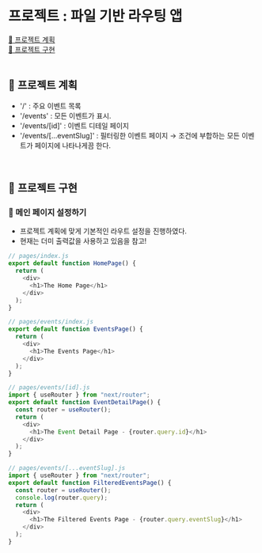 # 프로젝트 : 파일 기반 라우팅 앱

[📌 프로젝트 계획](#-프로젝트-계획)<br>
[📌 프로젝트 구현](#-프로젝트-구현)<br>
<br>

## 📌 프로젝트 계획

- '/' : 주요 이벤트 목록
- '/events' : 모든 이벤트가 표시.
- '/events/[id]' : 이벤트 디테일 페이지
- '/events/[...eventSlug]' : 필터링한 이벤트 페이지 &rarr; 조건에 부합하는 모든 이벤트가 페이지에 나타나게끔 한다.

<br>

## 📌 프로젝트 구현

### 📖 메인 페이지 설정하기

- 프로젝트 계획에 맞게 기본적인 라우트 설정을 진행하였다.
- 현재는 더미 출력값을 사용하고 있음을 참고!

```js
// pages/index.js
export default function HomePage() {
  return (
    <div>
      <h1>The Home Page</h1>
    </div>
  );
}

// pages/events/index.js
export default function EventsPage() {
  return (
    <div>
      <h1>The Events Page</h1>
    </div>
  );
}

// pages/events/[id].js
import { useRouter } from "next/router";
export default function EventDetailPage() {
  const router = useRouter();
  return (
    <div>
      <h1>The Event Detail Page - {router.query.id}</h1>
    </div>
  );
}

// pages/events/[...eventSlug].js
import { useRouter } from "next/router";
export default function FilteredEventsPage() {
  const router = useRouter();
  console.log(router.query);
  return (
    <div>
      <h1>The Filtered Events Page - {router.query.eventSlug}</h1>
    </div>
  );
}
```
